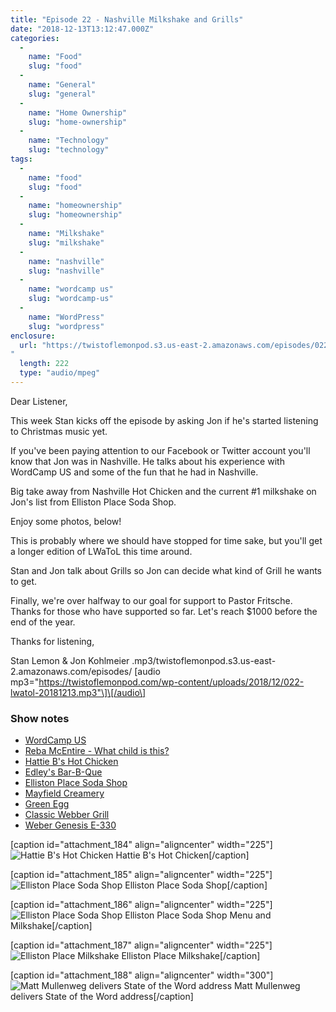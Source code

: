 ```yaml
---
title: "Episode 22 - Nashville Milkshake and Grills"
date: "2018-12-13T13:12:47.000Z"
categories: 
  - 
    name: "Food"
    slug: "food"
  - 
    name: "General"
    slug: "general"
  - 
    name: "Home Ownership"
    slug: "home-ownership"
  - 
    name: "Technology"
    slug: "technology"
tags: 
  - 
    name: "food"
    slug: "food"
  - 
    name: "homeownership"
    slug: "homeownership"
  - 
    name: "Milkshake"
    slug: "milkshake"
  - 
    name: "nashville"
    slug: "nashville"
  - 
    name: "wordcamp us"
    slug: "wordcamp-us"
  - 
    name: "WordPress"
    slug: "wordpress"
enclosure: 
  url: "https://twistoflemonpod.s3.us-east-2.amazonaws.com/episodes/022-lwatol-20181213.mp3
"
  length: 222
  type: "audio/mpeg"
---
```


Dear Listener,

This week Stan kicks off the episode by asking Jon if he's started listening to Christmas music yet.

If you've been paying attention to our Facebook or Twitter account you'll know that Jon was in Nashville. He talks about his experience with WordCamp US and some of the fun that he had in Nashville.

Big take away from Nashville Hot Chicken and the current #1 milkshake on Jon's list from Elliston Place Soda Shop.

Enjoy some photos, below!

This is probably where we should have stopped for time sake, but you'll get a longer edition of LWaToL this time around.

Stan and Jon talk about Grills so Jon can decide what kind of Grill he wants to get.

Finally, we're over halfway to our goal for support to Pastor Fritsche. Thanks for those who have supported so far. Let's reach $1000 before the end of the year.

Thanks for listening,

Stan Lemon & Jon Kohlmeier
.mp3/twistoflemonpod.s3.us-east-2.amazonaws.com/episodes/
\[audio mp3="https://twistoflemonpod.com/wp-content/uploads/2018/12/022-lwatol-20181213.mp3"\]\[/audio\]

### Show notes

- [WordCamp US](https://2018.us.wordcamp.org)
- [Reba McEntire - What child is this?](https://youtu.be/GnAX6nvG6yg)
- [Hattie B's Hot Chicken](https://hattieb.com)
- [Edley's Bar-B-Que](https://www.edleysbbq.com)
- [Elliston Place Soda Shop](http://www.ellistonplacesodashop.com)
- [Mayfield Creamery](https://mayfieldcreamery.com)
- [Green Egg](https://biggreenegg.com)
- [Classic Webber Grill](https://amzn.to/2Ld99Td)
- [Weber Genesis E-330](https://amzn.to/2UKdf9R)

\[caption id="attachment_184" align="aligncenter" width="225"\]![Hattie B's Hot Chicken](images/hattie-bs-225x300.jpg) Hattie B's Hot Chicken\[/caption\]

\[caption id="attachment_185" align="aligncenter" width="225"\]![Elliston Place Soda Shop](images/elliston-place-225x300.jpg) Elliston Place Soda Shop\[/caption\]

\[caption id="attachment_186" align="aligncenter" width="225"\]![Elliston Place Soda Shop](images/elliston-place-milkshake-225x300.jpg) Elliston Place Soda Shop Menu and Milkshake\[/caption\]

\[caption id="attachment_187" align="aligncenter" width="225"\]![Elliston Place Milkshake](images/milkshake-225x300.jpg) Elliston Place Milkshake\[/caption\]

\[caption id="attachment_188" align="aligncenter" width="300"\]![Matt Mullenweg delivers State of the Word address](images/wordcamp-300x300.jpg) Matt Mullenweg delivers State of the Word address\[/caption\]

